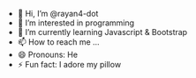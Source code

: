 - 👋 Hi, I’m @rayan4-dot
- 👀 I’m interested in programming
- 🌱 I’m currently learning Javascript & Bootstrap
- 📫 How to reach me ...
- 😄 Pronouns: He
- ⚡ Fun fact: I adore my pillow

<!---
rayan4-dot/rayan4-dot is a ✨ special ✨ repository because its `README.md` (this file) appears on your GitHub profile.
You can click the Preview link to take a look at your changes.
--->
